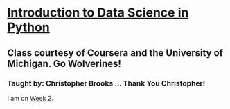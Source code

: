# [Introduction to Data Science in Python](https://www.coursera.org/learn/python-data-analysis/home/welcome)  

## Class courtesy of Coursera and the University of Michigan. Go Wolverines!  

### Taught by: Christopher Brooks ... Thank You Christopher!

I am on [Week 2](https://www.coursera.org/learn/python-data-analysis/lecture/j0cJ3/missing-values).
